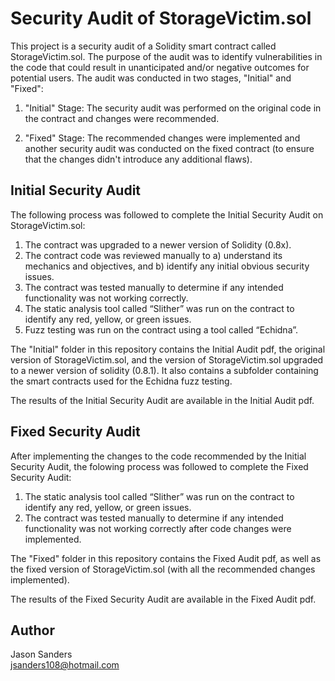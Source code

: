 # Security Audit of StorageVictim.sol

This project is a security audit of a Solidity smart contract called StorageVictim.sol. The purpose of the audit was to identify vulnerabilities in the code that could result in unanticipated and/or negative outcomes for potential users. The audit was conducted in two stages, "Initial" and "Fixed":

1) "Initial" Stage: The security audit was performed on the original code in the contract and changes were recommended.

2) "Fixed" Stage: The recommended changes were implemented and another security audit was conducted on the fixed contract (to ensure that the changes didn't introduce any additional flaws).  


## Initial Security Audit

The following process was followed to complete the Initial Security Audit on StorageVictim.sol:

1) The contract was upgraded to a newer version of Solidity (0.8x).  
2) The contract code was reviewed manually to a) understand its mechanics and objectives, and b) identify any initial obvious security issues.
3) The contract was tested manually to determine if any intended functionality was not working correctly.
4) The static analysis tool called “Slither” was run on the contract to identify any red, yellow, or green issues.
5) Fuzz testing was run on the contract using a tool called “Echidna”. 

The "Initial" folder in this repository contains the Initial Audit pdf, the original version of StorageVictim.sol, and the version of StorageVictim.sol upgraded to a newer version of solidity (0.8.1). It also contains a subfolder containing the smart contracts used for the Echidna fuzz testing.

The results of the Initial Security Audit are available in the Initial Audit pdf. 


## Fixed Security Audit

After implementing the changes to the code recommended by the Initial Security Audit, the folowing process was followed to complete the Fixed Security Audit:

1) The static analysis tool called “Slither” was run on the contract to identify any red, yellow, or green issues.
2) The contract was tested manually to determine if any intended functionality was not working correctly after code changes were implemented.  

The "Fixed" folder in this repository contains the Fixed Audit pdf, as well as the fixed version of StorageVictim.sol (with all the recommended changes implemented). 

The results of the Fixed Security Audit are available in the Fixed Audit pdf. 

## Author

Jason Sanders  
jsanders108@hotmail.com



